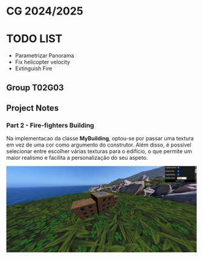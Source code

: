 # CG 2024/2025

# TODO LIST

- Parametrizar Panorama
- Fix helicopter velocity
- Extinguish Fire


## Group T02G03

## Project Notes

### Part 2 - Fire-fighters Building

Na implementacao da classe **MyBuilding**, optou-se por passar uma textura em vez de uma cor como argumento do construtor. Além disso, é possível selecionar entre escolher várias texturas para o edifício, o que permite um maior realismo e facilita a personalização do seu aspeto.

![Screenshot 1](screenshots/cg-t02g03-project-2.png)
